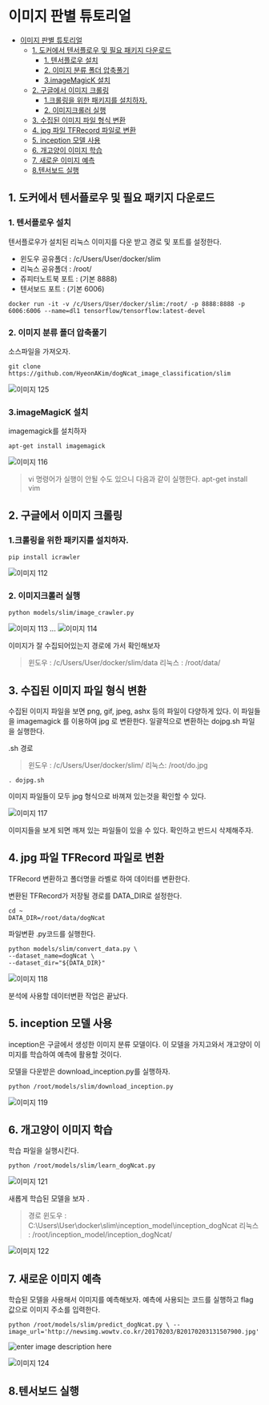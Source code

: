 # 이미지 판별 튜토리얼

<!-- toc orderedList:0 depthFrom:1 depthTo:6 -->

* [이미지 판별 튜토리얼](#이미지-판별-튜토리얼)
  * [1. 도커에서 텐서플로우 및 필요 패키지 다운로드](#1-도커에서-텐서플로우-및-필요-패키지-다운로드)
    * [1. 텐서플로우 설치](#1-텐서플로우-설치)
    * [2. 이미지 분류 폴더 압축풀기](#2-이미지-분류-폴더-압축풀기)
    * [3.imageMagicK 설치](#3imagemagick-설치)
  * [2. 구글에서 이미지 크롤링](#2-구글에서-이미지-크롤링)
    * [1.크롤링을 위한 패키지를 설치하자.](#1크롤링을-위한-패키지를-설치하자)
    * [2. 이미지크롤러 실행](#2-이미지크롤러-실행)
  * [3. 수집된 이미지 파일 형식 변환](#3-수집된-이미지-파일-형식-변환)
  * [4. jpg 파일 TFRecord 파일로 변환](#4-jpg-파일-tfrecord-파일로-변환)
  * [5. inception 모델 사용](#5-inception-모델-사용)
  * [6. 개고양이 이미지 학습](#6-개고양이-이미지-학습)
  * [7. 새로운 이미지 예측](#7-새로운-이미지-예측)
  * [8.텐서보드 실행](#8텐서보드-실행)

<!-- tocstop -->

## 1. 도커에서 텐서플로우 및 필요 패키지 다운로드

### 1. 텐서플로우 설치
텐서플로우가 설치된 리눅스 이미지를 다운 받고 경로 및 포트를 설정한다.

- 윈도우 공유폴더 : /c/Users/User/docker/slim
- 리눅스 공유폴더 : /root/
- 쥬피터노트북 포트 : (기본 8888)
- 텐서보드 포트 : (기본 6006)

```
docker run -it -v /c/Users/User/docker/slim:/root/ -p 8888:8888 -p 6006:6006 --name=dl1 tensorflow/tensorflow:latest-devel
```

### 2. 이미지 분류 폴더 압축풀기

소스파일을 가져오자.
```
git clone https://github.com/HyeonAKim/dogNcat_image_classification/slim
```
![이미지 125](http://i.imgur.com/lkcDsBj.png)

### 3.imageMagicK 설치

imagemagick를 설치하자

```
apt-get install imagemagick
```
![이미지 116](http://i.imgur.com/UOavklh.png)

> vi 명령어가 실행이 안될 수도 있으니 다음과 같이 실행한다.
apt-get install vim


## 2. 구글에서 이미지 크롤링

### 1.크롤링을 위한 패키지를 설치하자.

```
pip install icrawler
```
![이미지 112](http://i.imgur.com/5AE2i21.png)

### 2. 이미지크롤러 실행

```
python models/slim/image_crawler.py
```
![이미지 113](http://i.imgur.com/O49mKl4.png)
...
![이미지 114](http://i.imgur.com/cC54FEI.png)

이미지가 잘 수집되어있는지 경로에 가서 확인해보자
>윈도우 : /c/Users/User/docker/slim/data
리눅스 : /root/data/

## 3. 수집된 이미지 파일 형식 변환
수집된 이미지 파일을 보면 png, gif, jpeg, ashx 등의 파일이 다양하게 있다.
이 파일들을 imagemagick 를 이용하여 jpg 로 변환한다.
일괄적으로 변환하는 dojpg.sh 파일을 실행한다.

.sh 경로
>윈도우 :  /c/Users/User/docker/slim/
리눅스: /root/do.jpg

```
. dojpg.sh
```
이미지 파일들이 모두 jpg 형식으로 바껴져 있는것을 확인할 수 있다.

![이미지 117](http://i.imgur.com/mkU0L0l.png)

이미지들을 보게 되면 깨져 있는 파일들이 있을 수 있다. 확인하고 반드시 삭제해주자.


## 4. jpg 파일 TFRecord 파일로 변환
TFRecord 변환하고 폴더명을 라벨로 하여 데이터를 변환한다.

변환된 TFRecord가 저장될 경로를 DATA_DIR로 설정한다.

```
cd ~
DATA_DIR=/root/data/dogNcat
```

파일변환 .py코드를 실행한다.
```
python models/slim/convert_data.py \
--dataset_name=dogNcat \
--dataset_dir="${DATA_DIR}"
```

![이미지 118](http://i.imgur.com/IQPkqCm.png)

분석에 사용할 데이터변환 작업은 끝났다.

## 5. inception 모델 사용
inception은 구글에서 생성한 이미지 분류 모델이다. 이 모델을 가지고와서 개고양이 이미지를 학습하여 예측에 활용할 것이다.

모델을 다운받은 download_inception.py를 실행하자.
```
python /root/models/slim/download_inception.py
```
![이미지 119](http://i.imgur.com/gc7CA6A.png)

## 6. 개고양이 이미지 학습

학습 파일을 실행시킨다.

```
python /root/models/slim/learn_dogNcat.py
```
![이미지 121](http://i.imgur.com/efGWuPi.png)

새롭게 학습된 모델을 보자 .
> 경로
윈도우 : C:\Users\User\docker\slim\inception_model\inception_dogNcat
리눅스 :  /root/inception_model/inception_dogNcat/

![이미지 122](http://i.imgur.com/4clY3HD.png)

## 7. 새로운 이미지 예측

학습된 모델을 사용해서 이미지를 예측해보자.
예측에 사용되는 코드를 실행하고 flag 값으로 이미지 주소를 입력한다.

```
python /root/models/slim/predict_dogNcat.py \ --image_url='http://newsimg.wowtv.co.kr/20170203/B20170203131507900.jpg'
```
![enter image description here](http://newsimg.wowtv.co.kr/20170203/B20170203131507900.jpg)

![이미지 124](http://i.imgur.com/28ickmk.png)

## 8.텐서보드 실행

